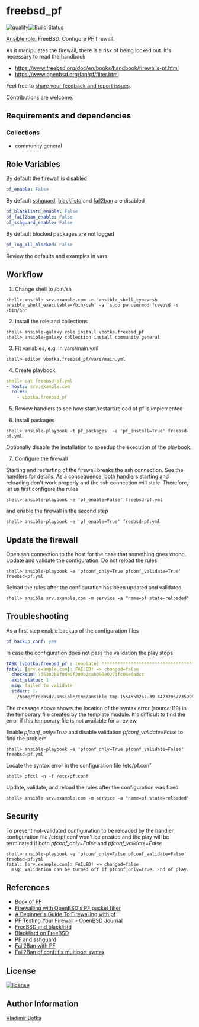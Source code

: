 # freebsd_pf

[![quality](https://img.shields.io/ansible/quality/27910)](https://galaxy.ansible.com/vbotka/freebsd_pf)[![Build Status](https://travis-ci.org/vbotka/ansible-freebsd-pf.svg?branch=master)](https://travis-ci.org/vbotka/ansible-freebsd-pf)

[Ansible role.](https://galaxy.ansible.com/vbotka/freebsd_pf/) FreeBSD. Configure PF firewall.

As it manipulates the firewall, there is a risk of being locked out. It's necessary to read the handbook
- https://www.freebsd.org/doc/en/books/handbook/firewalls-pf.html
- https://www.openbsd.org/faq/pf/filter.html

Feel free to [share your feedback and report issues](https://github.com/vbotka/ansible-freebsd-pf/issues).

[Contributions are welcome](https://github.com/firstcontributions/first-contributions).


## Requirements and dependencies

### Collections

* community.general


## Role Variables

By default the firewall is disabled

```yaml
pf_enable: False
```

By default [sshguard](https://www.sshguard.net/), [blacklistd](https://www.freebsd.org/cgi/man.cgi?query=blacklistd) and [fail2ban](https://www.fail2ban.org/) are disabled

```yaml
pf_blacklistd_enable: False
pf_fail2ban_enable: False
pf_sshguard_enable: False
```

By default blocked packages are not logged

```yaml
pf_log_all_blocked: False
```

Review the defaults and examples in vars.


## Workflow

1) Change shell to /bin/sh

```shell
shell> ansible srv.example.com -e 'ansible_shell_type=csh ansible_shell_executable=/bin/csh' -a 'sudo pw usermod freebsd -s /bin/sh'
```

2) Install the role and collections

```shell
shell> ansible-galaxy role install vbotka.freebsd_pf
shell> ansible-galaxy collection install community.general
```

3) Fit variables, e.g. in vars/main.yml

```shell
shell> editor vbotka.freebsd_pf/vars/main.yml
```

4) Create playbook

```yaml
shell> cat freebsd-pf.yml
- hosts: srv.example.com
  roles:
    - vbotka.freebsd_pf
```

5) Review handlers to see how start/restart/reload of pf is implemented

6) Install packages

```shell
shell> ansible-playbook -t pf_packages  -e 'pf_install=True' freebsd-pf.yml
```

Optionally disable the installation to speedup the execution of the playbook.

7) Configure the firewall

Starting and restarting of the firewall breaks the ssh connection. See the handlers for
details. As a consequence, both handlers starting and reloading don't work properly and the ssh
connection will stale. Therefore, let us first configure the rules

```shell
shell> ansible-playbook -e 'pf_enable=False' freebsd-pf.yml
```

and enable the firewall in the second step

```shell
shell> ansible-playbook -e 'pf_enable=True' freebsd-pf.yml
```


## Update the firewall

Open ssh connection to the host for the case that something goes wrong. Update and validate the
configuration. Do not reload the rules

```shell
shell> ansible-playbook -e 'pfconf_only=True pfconf_validate=True' freebsd-pf.yml
```

Reload the rules after the configuration has been updated and validated

```shell
shell> ansible srv.example.com -m service -a "name=pf state=reloaded"
```


## Troubleshooting

As a first step enable backup of the configuration files

```yaml
pf_backup_conf: yes
```

In case the configuration does not pass the validation the play stops

```yaml
TASK [vbotka.freebsd_pf : template] **********************************************
fatal: [srv.example.com]: FAILED! => changed=false
  checksum: 765302b1f0de9f200b2cab396e0271fc04e6adcc
  exit_status: 1
  msg: failed to validate
  stderr: |-
    /home/freebsd/.ansible/tmp/ansible-tmp-1554558267.39-44232067735996/source:119: syntax error
```

The message above shows the location of the syntax error (source:119) in the temporary file created
by the template module. It's difficult to find the error if this temporary file is not available for
a review.

Enable *pfconf_only=True* and disable validation *pfconf_validate=False* to find the problem

```shell
shell> ansible-playbook -e 'pfconf_only=True pfconf_validate=False' freebsd-pf.yml
```

Locate the syntax error in the configuration file /etc/pf.conf

```shell
shell> pfctl -n -f /etc/pf.conf
```

Update, validate, and reload the rules after the configuration was fixed

```shell
shell> ansible srv.example.com -m service -a "name=pf state=reloaded"
```


## Security

To prevent not-validated configuration to be reloaded by the handler configuration file /etc/pf.conf
won't be created and the play will be terminated if both *pfconf_only=False* and
*pfconf_validate=False*

```shell
shell> ansible-playbook -e 'pfconf_only=False pfconf_validate=False' freebsd-pf.yml
fatal: [srv.example.com]: FAILED! => changed=false
  msg: Validation can be turned off if pfconf_only=True. End of play.
```


## References

- [Book of PF](https://nostarch.com/pf3)
- [Firewalling with OpenBSD's PF packet filter](http://rlworkman.net/howtos/OpenBSD_pf_guide.html)
- [A Beginner's Guide To Firewalling with pf](http://srobb.net/pf.html)
- [PF Testing Your Firewall - OpenBSD Journal ](http://undeadly.org/cgi?action=article&sid=20060928081238)
- [FreeBSD and blacklistd](https://www.cryptomonkeys.com/2018/05/freebsd-blacklistd/)
- [Blacklistd on FreeBSD](https://www.vultr.com/docs/how-to-install-blacklistd-on-freebsd-11-1)
- [PF and sshguard](https://forums.freebsd.org/threads/how-to-get-pf-and-sshguard-to-stop-this-guy.64933/)
- [Fail2Ban with PF](http://www.purplehat.org/?page_id=566)
- [Fail2Ban pf.conf: fix multiport syntax](https://github.com/fail2ban/fail2ban/pull/1925)


## License

[![license](https://img.shields.io/badge/license-BSD-red.svg)](https://www.freebsd.org/doc/en/articles/bsdl-gpl/article.html)


## Author Information

[Vladimir Botka](https://botka.link)
